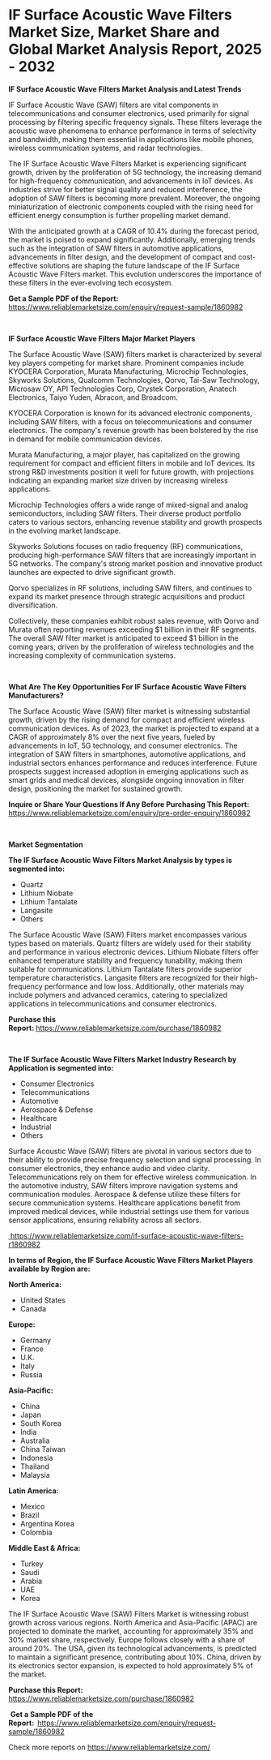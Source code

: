 <p><h1>IF Surface Acoustic Wave Filters Market Size, Market Share and Global Market Analysis Report, 2025 - 2032</h1></p><p><strong>IF Surface Acoustic Wave Filters Market Analysis and Latest Trends</strong></p>
<p><p>IF Surface Acoustic Wave (SAW) filters are vital components in telecommunications and consumer electronics, used primarily for signal processing by filtering specific frequency signals. These filters leverage the acoustic wave phenomena to enhance performance in terms of selectivity and bandwidth, making them essential in applications like mobile phones, wireless communication systems, and radar technologies.</p><p>The IF Surface Acoustic Wave Filters Market is experiencing significant growth, driven by the proliferation of 5G technology, the increasing demand for high-frequency communication, and advancements in IoT devices. As industries strive for better signal quality and reduced interference, the adoption of SAW filters is becoming more prevalent. Moreover, the ongoing miniaturization of electronic components coupled with the rising need for efficient energy consumption is further propelling market demand.</p><p>With the anticipated growth at a CAGR of 10.4% during the forecast period, the market is poised to expand significantly. Additionally, emerging trends such as the integration of SAW filters in automotive applications, advancements in filter design, and the development of compact and cost-effective solutions are shaping the future landscape of the IF Surface Acoustic Wave Filters market. This evolution underscores the importance of these filters in the ever-evolving tech ecosystem.</p></p>
<p><strong>Get a Sample PDF of the Report:&nbsp;</strong> <a href="https://www.reliablemarketsize.com/enquiry/request-sample/1860982?utm_campaign=3198&utm_medium=2&utm_source=Github&utm_content=ia&utm_term=07042025&utm_id=if-surface-acoustic-wave-filters">https://www.reliablemarketsize.com/enquiry/request-sample/1860982</a></p>
<p>&nbsp;</p>
<p><strong>IF Surface Acoustic Wave Filters Major Market Players</strong></p>
<p><p>The Surface Acoustic Wave (SAW) filters market is characterized by several key players competing for market share. Prominent companies include KYOCERA Corporation, Murata Manufacturing, Microchip Technologies, Skyworks Solutions, Qualcomm Technologies, Qorvo, Tai-Saw Technology, Microsaw OY, API Technologies Corp, Crystek Corporation, Anatech Electronics, Taiyo Yuden, Abracon, and Broadcom. </p><p>KYOCERA Corporation is known for its advanced electronic components, including SAW filters, with a focus on telecommunications and consumer electronics. The company's revenue growth has been bolstered by the rise in demand for mobile communication devices.</p><p>Murata Manufacturing, a major player, has capitalized on the growing requirement for compact and efficient filters in mobile and IoT devices. Its strong R&D investments position it well for future growth, with projections indicating an expanding market size driven by increasing wireless applications.</p><p>Microchip Technologies offers a wide range of mixed-signal and analog semiconductors, including SAW filters. Their diverse product portfolio caters to various sectors, enhancing revenue stability and growth prospects in the evolving market landscape.</p><p>Skyworks Solutions focuses on radio frequency (RF) communications, producing high-performance SAW filters that are increasingly important in 5G networks. The company's strong market position and innovative product launches are expected to drive significant growth.</p><p>Qorvo specializes in RF solutions, including SAW filters, and continues to expand its market presence through strategic acquisitions and product diversification.</p><p>Collectively, these companies exhibit robust sales revenue, with Qorvo and Murata often reporting revenues exceeding $1 billion in their RF segments. The overall SAW filter market is anticipated to exceed $1 billion in the coming years, driven by the proliferation of wireless technologies and the increasing complexity of communication systems.</p></p>
<p>&nbsp;</p>
<p><strong>What Are The Key Opportunities For IF Surface Acoustic Wave Filters Manufacturers?</strong></p>
<p><p>The Surface Acoustic Wave (SAW) filter market is witnessing substantial growth, driven by the rising demand for compact and efficient wireless communication devices. As of 2023, the market is projected to expand at a CAGR of approximately 8% over the next five years, fueled by advancements in IoT, 5G technology, and consumer electronics. The integration of SAW filters in smartphones, automotive applications, and industrial sectors enhances performance and reduces interference. Future prospects suggest increased adoption in emerging applications such as smart grids and medical devices, alongside ongoing innovation in filter design, positioning the market for sustained growth.</p></p>
<p><strong>Inquire or Share Your Questions If Any Before Purchasing This Report:</strong> <a href="https://www.reliablemarketsize.com/enquiry/pre-order-enquiry/1860982?utm_campaign=3198&utm_medium=2&utm_source=Github&utm_content=ia&utm_term=07042025&utm_id=if-surface-acoustic-wave-filters">https://www.reliablemarketsize.com/enquiry/pre-order-enquiry/1860982</a></p>
<p>&nbsp;</p>
<p><strong>Market Segmentation</strong></p>
<p><strong>The IF Surface Acoustic Wave Filters Market Analysis by types is segmented into:</strong></p>
<p><ul><li>Quartz</li><li>Lithium Niobate</li><li>Lithium Tantalate</li><li>Langasite</li><li>Others</li></ul></p>
<p><p>The Surface Acoustic Wave (SAW) Filters market encompasses various types based on materials. Quartz filters are widely used for their stability and performance in various electronic devices. Lithium Niobate filters offer enhanced temperature stability and frequency tunability, making them suitable for communications. Lithium Tantalate filters provide superior temperature characteristics. Langasite filters are recognized for their high-frequency performance and low loss. Additionally, other materials may include polymers and advanced ceramics, catering to specialized applications in telecommunications and consumer electronics.</p></p>
<p><strong>Purchase this Report:&nbsp;</strong><a href="https://www.reliablemarketsize.com/purchase/1860982?utm_campaign=3198&utm_medium=2&utm_source=Github&utm_content=ia&utm_term=07042025&utm_id=if-surface-acoustic-wave-filters">https://www.reliablemarketsize.com/purchase/1860982</a></p>
<p>&nbsp;</p>
<p><strong>The IF Surface Acoustic Wave Filters Market Industry Research by Application is segmented into:</strong></p>
<p><ul><li>Consumer Electronics</li><li>Telecommunications</li><li>Automotive</li><li>Aerospace & Defense</li><li>Healthcare</li><li>Industrial</li><li>Others</li></ul></p>
<p><p>Surface Acoustic Wave (SAW) filters are pivotal in various sectors due to their ability to provide precise frequency selection and signal processing. In consumer electronics, they enhance audio and video clarity. Telecommunications rely on them for effective wireless communication. In the automotive industry, SAW filters improve navigation systems and communication modules. Aerospace & defense utilize these filters for secure communication systems. Healthcare applications benefit from improved medical devices, while industrial settings use them for various sensor applications, ensuring reliability across all sectors.</p></p>
<p><a href="https://www.reliablemarketsize.com/if-surface-acoustic-wave-filters-r1860982?utm_campaign=3198&utm_medium=2&utm_source=Github&utm_content=ia&utm_term=07042025&utm_id=if-surface-acoustic-wave-filters">&nbsp;https://www.reliablemarketsize.com/if-surface-acoustic-wave-filters-r1860982</a></p>
<p><strong>In terms of Region, the IF Surface Acoustic Wave Filters Market Players available by Region are:</strong></p>
<p>
    <p> <strong> North America: </strong>
        <ul>
            <li>United States</li>
            <li>Canada</li>
        </ul>
        </p> 
    <p> <strong> Europe: </strong>
        <ul>
            <li>Germany</li>
            <li>France</li>
            <li>U.K.</li>
            <li>Italy</li>
            <li>Russia</li>
        </ul>
        </p> 
    <p> <strong> Asia-Pacific: </strong>
        <ul>
            <li>China</li>
            <li>Japan</li>
            <li>South Korea</li>
            <li>India</li>
            <li>Australia</li>
            <li>China Taiwan</li>
            <li>Indonesia</li>
            <li>Thailand</li>
            <li>Malaysia</li>
        </ul>
        </p> 
    <p> <strong> Latin America: </strong>
        <ul>
            <li>Mexico</li>
            <li>Brazil</li>
            <li>Argentina Korea</li>
            <li>Colombia</li>
        </ul>
        </p> 
    <p> <strong> Middle East & Africa: </strong>
        <ul>
            <li>Turkey</li>
            <li>Saudi</li>
            <li>Arabia</li>
            <li>UAE</li>
            <li>Korea</li>
        </ul>
    </p>
    </p>
<p><p>The IF Surface Acoustic Wave (SAW) Filters Market is witnessing robust growth across various regions. North America and Asia-Pacific (APAC) are projected to dominate the market, accounting for approximately 35% and 30% market share, respectively. Europe follows closely with a share of around 20%. The USA, given its technological advancements, is predicted to maintain a significant presence, contributing about 10%. China, driven by its electronics sector expansion, is expected to hold approximately 5% of the market.</p></p>
<p><strong>Purchase this Report: </strong><a href="https://www.reliablemarketsize.com/purchase/1860982?utm_campaign=3198&utm_medium=2&utm_source=Github&utm_content=ia&utm_term=07042025&utm_id=if-surface-acoustic-wave-filters">https://www.reliablemarketsize.com/purchase/1860982</a></p>
<p>&nbsp;<strong>Get a Sample PDF of the Report:&nbsp;&nbsp;</strong><a href="https://www.reliablemarketsize.com/enquiry/request-sample/1860982?utm_campaign=3198&utm_medium=2&utm_source=Github&utm_content=ia&utm_term=07042025&utm_id=if-surface-acoustic-wave-filters">https://www.reliablemarketsize.com/enquiry/request-sample/1860982</a></p>
<p><strong></strong></p>
<p>Check more reports on <a href="https://www.reliablemarketsize.com/?utm_campaign=3198&utm_medium=2&utm_source=Github&utm_content=ia&utm_term=07042025&utm_id=if-surface-acoustic-wave-filters">https://www.reliablemarketsize.com/</a></p>